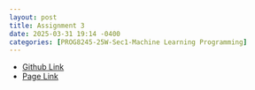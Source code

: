 ```yaml
---
layout: post
title: Assignment 3
date: 2025-03-31 19:14 -0400
categories: [PROG8245-25W-Sec1-Machine Learning Programming]
---
```


- [Github Link](https://github.com/Thuang6413/CSCN8010-25W-MachineLearningFramework/blob/main/Programming/Assignment3/PROG8245_Assignment3.ipynb)
- [Page Link](https://thuang6413.github.io/CSCN8010-25W-MachineLearningFramework/PROG8245_Assignment3.html) 